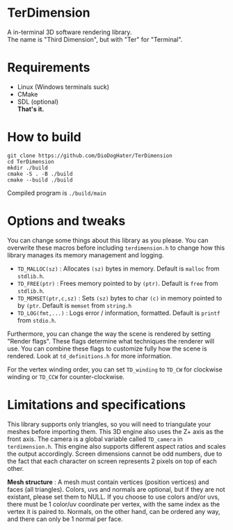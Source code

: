 # TerDimension
A in-terminal 3D software rendering library.\
The name is "Third Dimension", but with "Ter" for "Terminal".

# Requirements
- Linux (Windows terminals suck)
- CMake
- SDL (optional)\
**That's it.**

# How to build
```
git clone https://github.com/DioDogHater/TerDimension
cd TerDimension
mkdir ./build
cmake -S . -B ./build
cmake --build ./build
```
Compiled program is `./build/main`

# Options and tweaks
You can change some things about this library as you please.
You can overwrite these macros before including `terdimension.h` to change how this library manages
its memory management and logging.
- `TD_MALLOC(sz)` : Allocates `(sz)` bytes in memory. Default is `malloc` from `stdlib.h`.
- `TD_FREE(ptr)` : Frees memory pointed to by `(ptr)`. Default is `free` from `stdlib.h`.
- `TD_MEMSET(ptr,c,sz)` : Sets `(sz)` bytes to char `(c)` in memory pointed to by `(ptr`.
Default is `memset` from `string.h`
- `TD_LOG(fmt,...)` : Logs error / information, formatted. Default is `printf` from `stdio.h`.

Furthermore, you can change the way the scene is rendered by setting "Render flags".
These flags determine what techniques the renderer will use. You can combine these
flags to customize fully how the scene is rendered. Look at `td_definitions.h` for
more information.

For the vertex winding order, you can set `TD_winding` to `TD_CW` for clockwise
winding or `TD_CCW` for counter-clockwise.

# Limitations and specifications
This library supports only triangles, so you will need to triangulate your meshes before
importing them. This 3D engine also uses the Z+ axis as the front axis. The camera is a global variable
called `TD_camera` in `terdimension.h`. This engine also supports different aspect
ratios and scales the output accordingly. Screen dimensions cannot be odd numbers, due to the fact
that each character on screen represents 2 pixels on top of each other.

**Mesh structure** : A mesh must contain vertices (position vertices) and faces (all triangles).
Colors, uvs and normals are optional, but if they are not existant, please set them to NULL.
If you choose to use colors and/or uvs, there must be 1 color/uv coordinate per vertex, with the same index
as the vertex it is paired to. Normals, on the other hand, can be ordered any way, and there can only be 1
normal per face.

